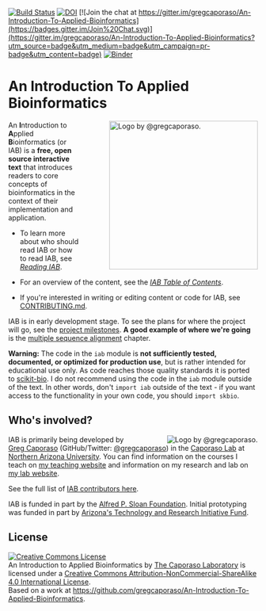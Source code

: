 [![Build Status](https://travis-ci.org/gregcaporaso/An-Introduction-To-Applied-Bioinformatics.png?branch=master)](https://travis-ci.org/gregcaporaso/An-Introduction-To-Applied-Bioinformatics)
[![DOI](https://zenodo.org/badge/11339/gregcaporaso/An-Introduction-To-Applied-Bioinformatics.svg)](http://dx.doi.org/10.5281/zenodo.16419)
[![Join the chat at https://gitter.im/gregcaporaso/An-Introduction-To-Applied-Bioinformatics](https://badges.gitter.im/Join%20Chat.svg)](https://gitter.im/gregcaporaso/An-Introduction-To-Applied-Bioinformatics?utm_source=badge&utm_medium=badge&utm_campaign=pr-badge&utm_content=badge)
[![Binder](http://mybinder.org/badge.svg)](http://mybinder.org/repo/gregcaporaso/built-iab)

# An Introduction To Applied Bioinformatics

<div style="float: right; margin-left: 30px;"><img title="Logo by @gregcaporaso." style="float: right;margin-left: 30px;" src="https://raw.github.com/gregcaporaso/An-Introduction-To-Applied-Bioinformatics/master/book/images/logo.png" align=right height=300/></div>

An **I**ntroduction to **A**pplied **B**ioinformatics (or IAB) is a **free, open source interactive text** that introduces readers to core concepts of bioinformatics in the context of their implementation and application.

* To learn more about who should read IAB or how to read IAB, see *[Reading IAB](http://readIAB.org/book/latest/1/1)*.

* For an overview of the content, see the *[IAB Table of Contents](http://readIAB.org/book/latest/)*.

* If you're interested in writing or editing content or code for IAB, see [CONTRIBUTING.md](https://github.com/gregcaporaso/An-Introduction-To-Applied-Bioinformatics/blob/master/CONTRIBUTING.md).

IAB is in early development stage. To see the plans for where the project will go, see the [project milestones](https://github.com/gregcaporaso/An-Introduction-To-Applied-Bioinformatics/milestones). **A good example of where we're going** is the [multiple sequence alignment](http://readIAB.org/book/latest/2/3) chapter.

**Warning:** The code in the ``iab`` module is **not sufficiently tested, documented, or optimized for production use**, but is rather intended for educational use only. As code reaches those quality standards it is ported to [scikit-bio](http://www.scikit-bio.org). I do not recommend using the code in the ``iab`` module outside of the text. In other words, don't `import iab` outside of the text - if you want access to the functionality in your own code, you should `import skbio`.

## Who's involved?

<div style="float: right; margin-left: 30px;"><a href="http://www.sloan.org"><img title="Logo by @gregcaporaso." style="float: right;margin-left: 30px;" src="http://www.sloan.org/fileadmin/media/images/logos/SloanLogo-primary-black.png" align=right></a></div>

IAB is primarily being developed by [Greg Caporaso](http://caporasolab.us/people/greg-caporaso/) (GitHub/Twitter: [@gregcaporaso](https://github.com/gregcaporaso)) in the [Caporaso Lab](http://www.caporasolab.us) at [Northern Arizona University](http://www.nau.edu). You can find information on the courses I teach on [my teaching website](http://www.caporasolab.us/teaching) and information on my research and lab on [my lab website](http://www.caporasolab.us).

See the full list of [IAB contributors here](https://github.com/gregcaporaso/An-Introduction-To-Applied-Bioinformatics/graphs/contributors).

IAB is funded in part by the [Alfred P. Sloan Foundation](http://www.sloan.org). Initial prototyping was funded in part by [Arizona's Technology and Research Initiative Fund](http://nau.edu/Research/Funding/Technology-Research-Initiative-Fund/).

## License

<a rel="license" href="http://creativecommons.org/licenses/by-nc-sa/4.0/"><img alt="Creative Commons License" style="border-width:0" src="http://i.creativecommons.org/l/by-nc-sa/4.0/88x31.png" /></a><br /><span xmlns:dct="http://purl.org/dc/terms/" href="http://purl.org/dc/dcmitype/InteractiveResource" property="dct:title" rel="dct:type">An Introduction to Applied Bioinformatics</span> by <a xmlns:cc="http://creativecommons.org/ns#" href="http://www.caporasolab.us" property="cc:attributionName" rel="cc:attributionURL">The Caporaso Laboratory</a> is licensed under a <a rel="license" href="http://creativecommons.org/licenses/by-nc-sa/4.0/">Creative Commons Attribution-NonCommercial-ShareAlike 4.0 International License</a>.<br />Based on a work at <a xmlns:dct="http://purl.org/dc/terms/" href="https://github.com/gregcaporaso/An-Introduction-To-Applied-Bioinformatics" rel="dct:source">https://github.com/gregcaporaso/An-Introduction-To-Applied-Bioinformatics</a>.
